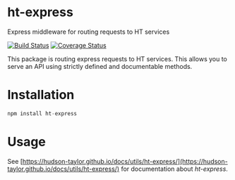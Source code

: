 # ht-express
Express middleware for routing requests to HT services

[![Build Status](https://travis-ci.org/hudson-taylor/ht-express.svg?branch=master)](https://travis-ci.org/hudson-taylor/ht-express)
[![Coverage Status](https://img.shields.io/coveralls/hudson-taylor/ht-express.svg)](https://coveralls.io/r/hudson-taylor/ht-express)

This package is routing express requests to HT services. This allows you to serve an API using strictly defined and documentable methods.

# Installation

```js
npm install ht-express
```

# Usage

See [https://hudson-taylor.github.io/docs/utils/ht-express/](https://hudson-taylor.github.io/docs/utils/ht-express/) for documentation about *ht-express*.
